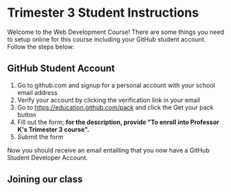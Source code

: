 # Trimester 3 Student Instructions
Welcome to the Web Development Course! There are some things you need to setup online for this course including your GitHub student account. Follow the steps below:
## GitHub Student Account
1. Go to github.com and signup for a personal account with your school email address
2. Verify your account by clicking the verification link in your email
3. Go to https://education.github.com/pack and click the Get your pack button
4. Fill out the form; **for the description, provide "To enroll into Professor K's Trimester 3 course".**
5. Submit the form

Now you should receive an email entailling that you now have a GitHub Student Developer Account.
## Joining our class
